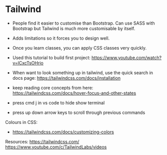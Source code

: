 # Tailwind

- People find it easier to customise than Bootstrap. Can use SASS with Bootstrap but Tailwind is much more customisable by itself.
- Adds limitations so it forces you to design well.
- Once you learn classes, you can apply CSS classes very quickly.

- Used this tutorial to build first project: https://www.youtube.com/watch?v=lCxcTsOHrjo

- When want to look something up in tailwind, use the quick search in docs page: https://tailwindcss.com/docs/installation

- keep reading core concepts from here: https://tailwindcss.com/docs/hover-focus-and-other-states

- press cmd j in vs code to hide show terminal
- press up down arrow keys to scroll through previous commands

Colours in CSS:

- https://tailwindcss.com/docs/customizing-colors

Resources:
https://tailwindcss.com/
https://www.youtube.com/c/TailwindLabs/videos

